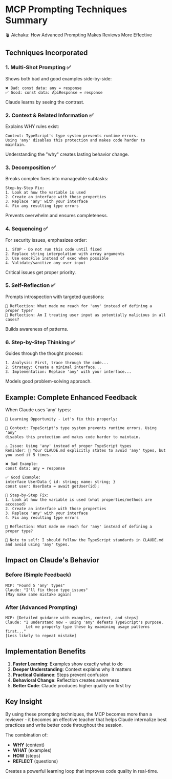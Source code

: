 # MCP Prompting Techniques Summary

🪴 Aichaku: How Advanced Prompting Makes Reviews More Effective

## Techniques Incorporated

### 1. **Multi-Shot Prompting** ✅

Shows both bad and good examples side-by-side:

```
❌ Bad: const data: any = response
✅ Good: const data: ApiResponse = response
```

Claude learns by seeing the contrast.

### 2. **Context & Related Information** ✅

Explains WHY rules exist:

```
Context: TypeScript's type system prevents runtime errors.
Using 'any' disables this protection and makes code harder to maintain.
```

Understanding the "why" creates lasting behavior change.

### 3. **Decomposition** ✅

Breaks complex fixes into manageable subtasks:

```
Step-by-Step Fix:
1. Look at how the variable is used
2. Create an interface with those properties
3. Replace 'any' with your interface
4. Fix any resulting type errors
```

Prevents overwhelm and ensures completeness.

### 4. **Sequencing** ✅

For security issues, emphasizes order:

```
1. STOP - Do not run this code until fixed
2. Replace string interpolation with array arguments
3. Use execFile instead of exec when possible
4. Validate/sanitize any user input
```

Critical issues get proper priority.

### 5. **Self-Reflection** ✅

Prompts introspection with targeted questions:

```
🤔 Reflection: What made me reach for 'any' instead of defining a proper type?
🤔 Reflection: Am I treating user input as potentially malicious in all cases?
```

Builds awareness of patterns.

### 6. **Step-by-Step Thinking** ✅

Guides through the thought process:

```
1. Analysis: First, trace through the code...
2. Strategy: Create a minimal interface...
3. Implementation: Replace 'any' with your interface...
```

Models good problem-solving approach.

## Example: Complete Enhanced Feedback

When Claude uses 'any' types:

```
🌱 Learning Opportunity - Let's fix this properly:

📖 Context: TypeScript's type system prevents runtime errors. Using 'any'
disables this protection and makes code harder to maintain.

⚠️ Issue: Using 'any' instead of proper TypeScript types
Reminder: 📝 Your CLAUDE.md explicitly states to avoid 'any' types, but you used it 5 times.

❌ Bad Example:
const data: any = response

✅ Good Example:
interface UserData { id: string; name: string; }
const user: UserData = await getUser(id);

🔄 Step-by-Step Fix:
1. Look at how the variable is used (what properties/methods are accessed)
2. Create an interface with those properties
3. Replace 'any' with your interface
4. Fix any resulting type errors

🤔 Reflection: What made me reach for 'any' instead of defining a proper type?

📌 Note to self: I should follow the TypeScript standards in CLAUDE.md and avoid using 'any' types.
```

## Impact on Claude's Behavior

### Before (Simple Feedback)

```
MCP: "Found 5 'any' types"
Claude: "I'll fix those type issues"
[May make same mistake again]
```

### After (Advanced Prompting)

```
MCP: [Detailed guidance with examples, context, and steps]
Claude: "I understand now - using 'any' defeats TypeScript's purpose.
         Let me properly type these by examining usage patterns first..."
[Less likely to repeat mistake]
```

## Implementation Benefits

1. **Faster Learning**: Examples show exactly what to do
2. **Deeper Understanding**: Context explains why it matters
3. **Practical Guidance**: Steps prevent confusion
4. **Behavioral Change**: Reflection creates awareness
5. **Better Code**: Claude produces higher quality on first try

## Key Insight

By using these prompting techniques, the MCP becomes more than a reviewer - it
becomes an effective teacher that helps Claude internalize best practices and
write better code throughout the session.

The combination of:

- **WHY** (context)
- **WHAT** (examples)
- **HOW** (steps)
- **REFLECT** (questions)

Creates a powerful learning loop that improves code quality in real-time.
